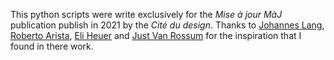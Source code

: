 This python scripts were write exclusively for the *Mise à jour MàJ* publication publish in 2021 by the *Cité du design*.
Thanks to [Johannes Lang](https://github.com/jo-lang/), [Roberto Arista](https://github.com/roberto-arista), [Eli Heuer](https://github.com/eliheuer) and [Just Van Rossum](https://github.com/justvanrossum) for the inspiration that I found in there work.



